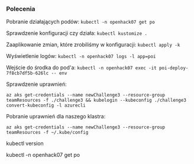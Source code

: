 ### Polecenia
Pobranie działających podów:
`kubectl -n openhack07 get po`

Sprawdzenie konfiguracji czy działa:
`kubectl kustomize .`

Zaaplikowanie zmian, które zrobiliśmy w konfiguracji:
`kubectl apply -k`

Wyświetlenie logów:
`kubectl -n openhack07 logs -l app=poi`

Wejście do środka do pod'a:
`kubectl -n openhack07 exec -it poi-deploy-7f8cb7df5b-626lc -- env`

Sprawdzenie uprawnień:
```
az aks get-credentials --name newChallenge3 --resource-group teamResources -f ./challenge3 && kubelogin --kubeconfig ./challenge3 convert-kubeconfig -l azurecli
```

Pobranie uprawnień dla naszego klastra:
```
az aks get-credentials --name newChallenge3 --resource-group teamResources -f ~/.kube/config
```




kubectl version


kubectl -n openhack07 get po



